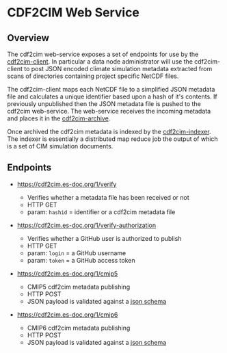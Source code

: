 # CDF2CIM Web Service

## Overview

The cdf2cim web-service exposes a set of endpoints for use by the [cdf2cim-client](https://github.com/ES-DOC/esdoc-cdf2cim).  In particular a data node administrator will use the cdf2cim-client to post JSON encoded climate simulation metadata extracted from scans of directories containing project specific NetCDF files.  

The cdf2cim-client maps each NetCDF file to a simplified JSON metadata file and calculates a unique identifier based upon a hash of it's contents.  If previously unpublished then the JSON metadata file is pushed to the cdf2cim web-service.  The web-service receives the incoming metadata and places it in the [cdf2cim-archive](https://github.com/ES-DOC/esdoc-cdf2cim-archive).

Once archived the cdf2cim metadata is indexed by the [cdf2cim-indexer](https://github.com/ES-DOC/esdoc-cdf2cim-indexer).  The indexer is essentially a distributed map reduce job the output of which is a set of CIM simulation documents.

## Endpoints

- https://cdf2cim.es-doc.org/1/verify

    - Verifies whether a metadata file has been received or not
    - HTTP GET
    - param: `hashid` = identifier or a cdf2cim metadata  file

- https://cdf2cim.es-doc.org/1/verify-authorization

    - Verifies whether a GitHub user is authorized to publish
    - HTTP GET
    - param: `login` = a GitHub username
    - param: `token` = a GitHub access token

- https://cdf2cim.es-doc.org/1/cmip5

    - CMIP5 cdf2cim metadata publishing
    - HTTP POST
    - JSON payload is validated against a [json schema](https://github.com/ES-DOC/esdoc-cdf2cim-ws/blob/master/cdf2cim_ws/schemas/body/1.cmip5.json)

- https://cdf2cim.es-doc.org/1/cmip6

    - CMIP6 cdf2cim metadata publishing
    - HTTP POST
    - JSON payload is validated against a [json schema](https://github.com/ES-DOC/esdoc-cdf2cim-ws/blob/master/cdf2cim_ws/schemas/body/1.cmip6.json)
